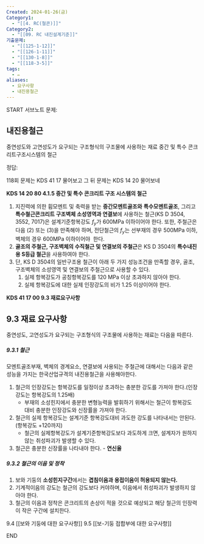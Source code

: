 ```yaml
---
Created: 2024-01-26(금)
Category1:
  - "[[4. RC(철콘)]]"
Category2:
  - "[[09. RC 내진설계기준]]"
기출문제:
  - "[[125-1-12]]"
  - "[[126-1-11]]"
  - "[[130-1-8]]"
  - "[[118-3-5]]"
tags:
  - ✏️
aliases:
  - 요구사항
  - 내진용철근
---
```

START
서브노트
문제:  
## 내진용철근
중연성도와 고연성도가 요구되는 구조형식의 구조물에 사용하는 재료
중간 및 특수 콘크리트구조시스템의 철근


정답: 


118회 문제는 KDS 41 17 물어보고 그 뒤 문제는 KDS 14 20 물어보네

**KDS 14 20 80 4.1.5 중간 및 특수 콘크리트 구조 시스템의 철근**
1. 지진력에 의한 휨모멘트 및 축력을 받는 **중간모멘트골조와** **특수모멘트골조**, 그리고 **특수철근콘크리트 구조벽체 소성영역과 연결보**에 사용하는 철근(KS D 3504, 3552, 7017)은 설계기준항복강도 $f_y$가 600MPa 이하이어야 한다. 또한, 주철근은 다음 (2) 또는 (3)을 만족해야 하며, 전단철근의 $f_y$는 선부재의 경우 500MPa 이하, 벽체의 경우 600MPa 이하이어야  한다.
2. **골조의 주철근, 구조벽체의 수직철근 및 연결보의 주철근**은 KS D 3504의 **특수내진용 S등급 철근**을 사용하여야 한다.
3. 단, KS D 3504의 일반구조용 철근이 아래 두 가지 성능조건을 만족할 경우, 골조, 구조벽체의 소성영역 및 연결보의 주철근으로 사용할 수 있다.
	1. 실제 항복강도가 공칭항복강도를 120 MPa 이상 초과하지 않아야 한다.
	2. 실제 항복강도에 대한 실제 인장강도의 비가 1.25 이상이어야 한다.



**KDS 41 17 00 9.3 재료요구사항**

## 9.3 재료 요구사항

중연성도, 고연성도가 요구되는 구조형식의 구조물에 사용하는 재료는 다음을 따른다.

##### 9.3.1 철근

모멘트골조부재, 벽체의 경계요소, 연결보에 사용되는 주철근에 대해서는 다음과 같은 성능을 가지는 한국산업규격의 내진용철근을 사용해야한다.

1. 철근의 인장강도는 항복강도를 일정이상 초과하는 충분한 강도를 가져야 한다.(인장강도는 항복강도의 1.25배)
    - 부재의 소성힌지에서 충분한 변형능력을 발휘하기 위해서는 철근이 항복강도 대비 충분한 인장강도와 신장률을 가져야 한다.
2. 철근의 실제 항복강도는 설계기준 항복강도대비 과도한 강도를 나타내서는 안된다.(항복강도 +120까지)
    - 철근의 실제항복강도가 설계기준항복강도보다 과도하게 크면, 설계자가 원하지 않는 취성파괴가 발생할 수 있다.
3. 철근은 충분한 신장률을 나타내야 한다. - **연신율**
##### 9.3.2 철근의 이음 및 정착
1. 보와 기둥의 **소성힌지구간**에서는 **겹침이음과 용접이음이 허용되지 않는다.**
2. 기계적이음의 강도는 철근의 강도보다 커야하며, 이음에서 취성파괴가 발생하지 않아야 한다.
3. 철근의 이음과 정착은 콘크리트의 손상이 적을 것으로 예상되고 해당 철근의 인장력이 작은 구간에 설치한다.

9.4 [[보와 기둥에 대한 요구사항]]
9.5 [[보-기둥 접합부에 대한 요구사항]]
<!--ID: 1687265196425-->
END